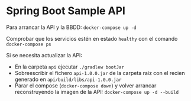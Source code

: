 # Spring Boot Sample API

Para arrancar la API y la BBDD: `docker-compose up -d`

Comprobar que los servicios estén en estado `healthy` con el comando `docker-compose ps`

Si se necesita actualizar la API:

* En la carpeta `api` ejecutar `./gradlew bootJar`
* Sobreescribir el fichero `api-1.0.0.jar` de la carpeta raíz con el recien generado en `api/build/libs/api-1.0.0.jar`
* Parar el compose (`docker-compose down`) y volver arrancar reconstruyendo la imagen de la API: `docker-compose up -d --build`